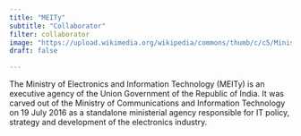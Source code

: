 ```yaml
---
title: "MEITy"
subtitle: "Collaborator"
filter: collaborator
image: "https://upload.wikimedia.org/wikipedia/commons/thumb/c/c5/Ministry_of_Electronics_and_Information_Technology.svg/1920px-Ministry_of_Electronics_and_Information_Technology.svg.png"
draft: false

---
```


The Ministry of Electronics and Information Technology (MEITy) is an executive agency of the Union Government of the Republic of India. It was carved out of the Ministry of Communications and Information Technology on 19 July 2016 as a standalone ministerial agency responsible for IT policy, strategy and development of the electronics industry.